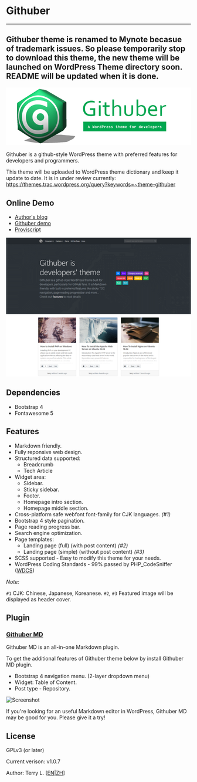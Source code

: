 # Githuber

---
Githuber theme is renamed to Mynote becasue of trademark issues. So please temporarily stop to download this theme, the new theme will be launched on WordPress Theme directory soon. README will be updated when it is done.
---

![Screenshot](./assets/images/logo_githuber_banner.png)

Githuber is a github-style WordPress theme with preferred features for developers and programmers.

This theme will be uploaded to WordPress theme dictionary and keep it update to date.
It is in under review currently: https://themes.trac.wordpress.org/query?keywords=~theme-githuber

## Online Demo
- [Author's blog](https://terryl.in/) 
- [Githuber demo](https://terryl.in/githuber/) 
- [Proviscript](https://proviscript.sh/) 

![Screenshot](./screenshot.png)

## Dependencies

- Bootstrap 4
- Fontawesome 5

## Features

- Markdown friendly.
- Fully reponsive web design.
- Structured data supported:
  - Breadcrumb
  - Tech Article
- Widget area:
  - Sidebar. 
  - Sticky sidebar.
  - Footer.
  - Homepage intro section.
  - Homepage middle section.
- Cross-platform safe webfont font-family for CJK languages. *(#1)*
- Bootstrap 4 style pagination.
- Page reading progress bar.
- Search engine optimization.
- Page templates:
  - Landing page (full) (with post content) *(#2)*
  - Landing page (simple) (without post content) *(#3)*
- SCSS supported - Easy to modify this theme for your needs.
- WordPress Coding Standards - 99% passed by PHP_CodeSniffer ([WDCS](https://github.com/WordPress-Coding-Standards/WordPress-Coding-Standards))

*Note:*

`#1` CJK: Chinese, Japanese, Koreanese.
`#2`, `#3` Featured image will be displayed as header cover.


## Plugin

### [Githuber MD](https://github.com/terrylinooo/githuber-md)

Githuber MD is an all-in-one Markdown plugin.

To get the additional features of Githuber theme below by install Githuber MD plugin.
- Bootstrap 4 navigation menu. (2-layer dropdown menu)
- Widget: Table of Content.
- Post type - Repository.

![Screenshot](https://i.imgur.com/3O854Jm.png)

If you're looking for an useful Markdown editor in WordPress, Githuber MD may be good for you. Please give it a try!

## License

GPLv3 (or later)

Current verison: v1.0.7

Author: Terry L. [[EN](https://terryl.in/)|[ZH](https://terryl.in/zh/)]



